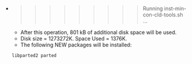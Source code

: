 * >>>>>>>>> Running inst-min-con-cld-tools.sh ...
  * After this operation, 801 kB of additional disk space will be used.
  * Disk size = 1273272K. Space Used = 1376K.
  * The following NEW packages will be installed:
  ```bash
  libparted2 parted
  ```
